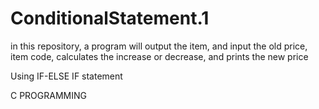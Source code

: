 # ConditionalStatement.1
in this repository, a program will output the item, and input the old price, item code, calculates the increase or decrease, and prints the new price

Using IF-ELSE IF statement

C PROGRAMMING
